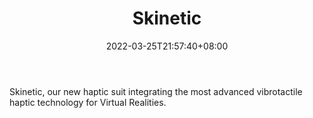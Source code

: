 ﻿---
weight: 
title: "Skinetic"
description: "Skinetic, our new haptic suit integrating the most advanced vibrotactile haptic technology for Virtual Realities."
date: 2022-03-25T21:57:40+08:00
lastmod: 2022-03-25T16:45:40+08:00
draft: false
authors: ["Metabd"]
featuredImage: "312.webp"
link: "https://www.skinetic.actronika.com/"
tags: ["Skinetic","人机交互"]
categories: ["navigation"]
navigation: ["人机交互"]
lightgallery: true
toc: true
pinned: false
recommend: false
recommend1: false
---
Skinetic, our new haptic suit integrating the most advanced vibrotactile haptic technology for Virtual Realities.
